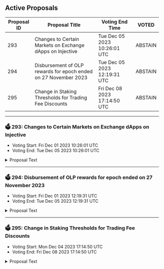 ## Active Proposals

| Proposal ID | Proposal Title | Voting End Time | VOTED |
|-------------|----------------|-----------------|-------|
| 293 | Changes to Certain Markets on Exchange dApps on Injective | Tue Dec 05 2023 10:26:01 UTC | ABSTAIN |
| 294 | Disbursement of OLP rewards for epoch ended on 27 November 2023 | Tue Dec 05 2023 12:19:31 UTC | ABSTAIN |
| 295 | Change in Staking Thresholds for Trading Fee Discounts | Fri Dec 08 2023 17:14:50 UTC | ABSTAIN |

---

### 🗳 293: Changes to Certain Markets on Exchange dApps on Injective
- Voting Start: Fri Dec 01 2023 10:26:01 UTC
- Voting End: Tue Dec 05 2023 10:26:01 UTC

<details>
<summary>Proposal Text</summary>
 
This proposal pertains to Sei and Celestia markets listed on exchange dApps built on Injective.
Specifically, SEI/USDT Perp market has recently been settled and the TIA/USDT-30NOV2023 Expiry Futures market will soon be settled. To ensure the popular SEI and TIA can still be traded as futures markets on Injective, both SEI/USDT Perp and TIA/USDT Perp should be present and listed here. Both markets will be using an oracle price feed provided by Pyth.
Action
By voting YES on this proposal, you agree to re-enable the SEI/USDT PERP market and launch the TIA/USDT PERP market.
By voting NO on the proposal, you do not support re-enabling the SEI/USDT PERP market and launching the TIA/USDT PERP market.
By voting NO WITH VETO, you find this proposal to be (1) spam, i.e., irrelevant to the Injective ecosystem, (2) disproportionately infringes on minority interests, or (3) violates or encourages violation of the rules of engagement as currently set out by Injective governance. If the number of ‘NoWithVeto’ votes is greater than a third of total votes, the proposal is rejected and the 500 INJ deposit is burned.
By voting ABSTAIN, you wish to contribute to quorum while formally declining to vote either for or against the proposal.
Disclaimer: I am a member of the Injective Labs team.
</details>

---

### 🗳 294: Disbursement of OLP rewards for epoch ended on 27 November 2023
- Voting Start: Fri Dec 01 2023 12:19:31 UTC
- Voting End: Tue Dec 05 2023 12:19:31 UTC

<details>
<summary>Proposal Text</summary>
 
This proposal confirms the final Open Liquidity Program market maker performance of epoch 26 as well as the distribution of 58744.095 INJ and 99,999.97 KAVA tokens, of which 28744.107 INJ are the OLP vested amount from epoch 23, 29999.988 INJ are 50% of the OLP rewards allocated to epoch 26, and 99,999.97 KAVA are the KAVA rewards allocated to epoch 26. The remaining OLP rewards of epoch 26 will be disbursed along with the rewards disbursement of epoch 29. The recipient must still be an active participant of the program in order to receive future disbursements. For a further breakdown of rewards refer to the IPFS link: https://cloudflare-ipfs.com/ipfs/QmX7HihnhkQuvFJQazdSmevRduSASd15YGU9zYcixNgBhp
</details>

---

### 🗳 295: Change in Staking Thresholds for Trading Fee Discounts
- Voting Start: Mon Dec 04 2023 17:14:50 UTC
- Voting End: Fri Dec 08 2023 17:14:50 UTC

<details>
<summary>Proposal Text</summary>
 
To increase accessibility of trading fee discounts through INJ staking, the following changes to the fee discount staking thresholds are proposed:

Tier 1: 1 INJ

Tier 2: 25 INJ

Tier 3: 100 INJ

Tier 4: 150 INJ

Tier 5: 375 INJ

Tier 6: 1000 INJ

Tier 7: 2500 INJ

Tier 8: 5000 INJ

Tier 9: 7500 INJ

Tier 10: 10000 INJ

No changes in discount rates for respective tiers will be made.

Disclaimer: I am a member of the Injective Labs team.
</details>
